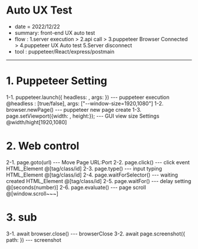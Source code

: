 # Auto UX Test

- date = 2022/12/22
- summary: front-end UX auto test
- flow : 1.server execution > 2.api call > 3.puppeteer Browser Connected > 4.puppeteer UX Auto test 5.Server disconnect
- tool : puppeteer/React/express/postmain

---

# 1. Puppeteer Setting

1-1. puppeteer.launch({ headless: , args: }) --- puppeteer execution @headless : [true/false], args: ["--window-size=1920,1080"]
1-2. browser.newPage() --- puppeteer new page create
1-3. page.setViewport({width: , height:}); --- GUI view size Settings @width/hight[1920,1080]

# 2. Web control

2-1. page.goto(url) --- Move Page URL:Port
2-2. page.click() --- click event HTML_Element @[tag/class/id]
2-3. page.type() --- input typing HTML_Element @[tag/class/id]
2-4. page.waitForSelector() --- waiting created HTML_Element @[tag/class/id]
2-5. page.waitFor() --- delay setting @[seconds(number)]
2-6. page.evaluate() --- page scroll @[window.scroll~~~]

# 3. sub

3-1. await browser.close() --- browserClose
3-2. await page.screenshot({ path: }) --- screenshot
